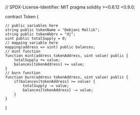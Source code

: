 // SPDX-License-Identifier: MIT
pragma solidity >=0.6.12 <0.9.0;

contract Token {

    // public variables here
    string public tokenName = "Debjani Mallik";
    string public tokenAbbrv = "dj";
    uint public totalSupply = 0;
    // mapping variable here
    mapping(address => uint) public balances;
    // mint function
    function mint(address tokenAddress, uint value) public {
        totalSupply += value;
        balances[tokenAddress] += value;
    }
    // burn function
    function burn(address tokenAddress, uint value) public {
        if(balances[tokenAddress] >= value) {
            totalSupply -= value;
            balances[tokenAddress] -= value;
        }
    }
}
